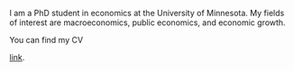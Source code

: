 I am a PhD student in economics at the University of Minnesota. My fields of interest are macroeconomics, public economics, and economic growth.

You can find my CV 

[link](https://www.repubblica.it/).



 
